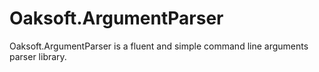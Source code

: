 # Oaksoft.ArgumentParser

Oaksoft.ArgumentParser is a fluent and simple command line arguments parser library.
